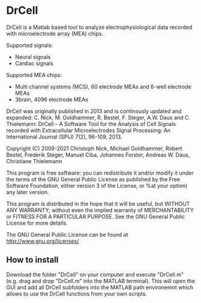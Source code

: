 # DrCell


DrCell is a Matlab based tool to analyze electrophysiological data recorded with microelectrode array (MEA) chips.

Supported signals:
- Neural signals
- Cardiac signals

Supported MEA chips:
- Multi channel systems (MCS), 60 electrode MEAs and 6-well electrode MEAs
- 3brain, 4096 electrode MEAs


DrCell was originally published in 2013 and is continously updated and expanded:
C. Nick, M. Goldhammer, R. Bestel, F. Steger, A.W. Daus and C. Thielemann: 
DrCell – A Software Tool for the Analysis of Cell Signals recorded with Extracellular Microelectrodes Signal Processing: 
An International Journal (SPIJ) 7(2), 96-109, 2013.

Copyright (C) 2009-2021 Christoph Nick, Michael Goldhammer, Robert
Bestel, Frederik Steger, Manuel Ciba, Johannes Forster, Andreas W. Daus, Christiane Thielemann

This program is free software: you can redistribute it and/or modify
it under the terms of the GNU General Public License as published by
the Free Software Foundation, either version 3 of the License, or
%at your option) any later version.

This program is distributed in the hope that it will be useful,
but WITHOUT ANY WARRANTY; without even the implied warranty of
MERCHANTABILITY or FITNESS FOR A PARTICULAR PURPOSE.  See the
GNU General Public License for more details.

The GNU General Public License can be found at http://www.gnu.org/licenses/

## How to install

Download the folder "DrCell" on your computer and execute "DrCell.m" (e.g. drag and drop "DrCell.m" into the MATLAB terminal). 
This will open the GUI and add all DrCell subfolders into the MATLAB path environemnt which allows to use the DrCell functions from your own scripts. 

